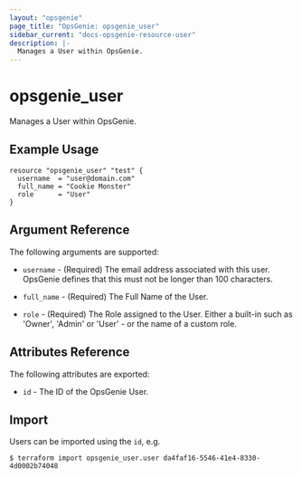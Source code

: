 ```yaml
---
layout: "opsgenie"
page_title: "OpsGenie: opsgenie_user"
sidebar_current: "docs-opsgenie-resource-user"
description: |-
  Manages a User within OpsGenie.
---
```


# opsgenie\_user

Manages a User within OpsGenie.

## Example Usage

```
resource "opsgenie_user" "test" {
  username  = "user@domain.com"
  full_name = "Cookie Monster"
  role      = "User"
}
```

## Argument Reference

The following arguments are supported:

* `username` - (Required) The email address associated with this user. OpsGenie defines that this must not be longer than 100 characters.

* `full_name` - (Required) The Full Name of the User.

* `role` - (Required) The Role assigned to the User. Either a built-in such as 'Owner', 'Admin' or 'User' - or the name of a custom role.

## Attributes Reference

The following attributes are exported:

* `id` - The ID of the OpsGenie User.

## Import

Users can be imported using the `id`, e.g.

```
$ terraform import opsgenie_user.user da4faf16-5546-41e4-8330-4d0002b74048
```
